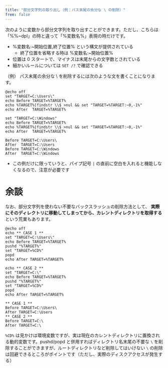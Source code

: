 ```yaml
---
title: "部分文字列の取り出し（例：パス末尾の余分な \ の削除）"
free: false
---
```


次のように変数から部分文字列を取り出すことができます。ただし、こちらは「%%~dpI」の時と違って「%変数名%」表現の時だけです。

* %変数名:~開始位置,終了位置% という構文が提供されている
    * 終了位置を省略する時は %変数名:~開始位置%
* 位置は 0 スタートで、マイナスは末尾からの文字数とされている
* 細かいルールについては `SET /?` で確認できる

（例）
パス末尾の余分な \\ を削除するには次のような文を書くことになります。

```batch
@echo off
set "TARGET=C:\Users\"
echo Before TARGET=%TARGET%
echo %TARGET%|findstr \\$ >nul && set "TARGET=%TARGET:~0,-1%"
echo After  TARGET=%TARGET%

set "TARGET=C:\Windows"
echo Before TARGET=%TARGET%
echo %TARGET%|findstr \\$ >nul && set "TARGET=%TARGET:~0,-1%"
echo After  TARGET=%TARGET%
```

```
Before TARGET=C:\Users\
After  TARGET=C:\Users
Before TARGET=C:\Windows
After  TARGET=C:\Windows
```

- この例だけに限っていうと、パイプ記号 `|` の直前に空白を入れると機能しなくなるので、注意が必要です

余談
====

なお、部分文字列を使わない不要なバックスラッシュの削除方法として、 **実際にそのディレクトリに移動してしまってから、カレントディレクトリを取得する** という荒業もあります。

```batch
@echo off
echo ** CASE 1 **
set "TARGET=C:\Users\"
echo Before TARGET=%TARGET%
pushd "%TARGET%"
set "TARGET=%CD%"
popd
echo After TARGET=%TARGET%

echo ** CASE 2 **
set "TARGET=C:\"
echo Before TARGET=%TARGET%
pushd "%TARGET%"
set "TARGET=%CD%"
popd
echo After TARGET=%TARGET%
```

```
** CASE 1 **
Before TARGET=C:\Users\
After TARGET=C:\Users
** CASE 2 **
Before TARGET=C:\
After TARGET=C:\
```

`%CD%` は見かけは環境変数ですが、実は現在のカレントディレクトリに置換される動的変数です。pushd/popd と併用すればディレクトリ名末尾の不要な `\` を削除することができますが、ルートディレクトリなど削除してはいけない `\` の削除は回避できるところがポイントです（ただし、実際のディスクアクセスが発生する）